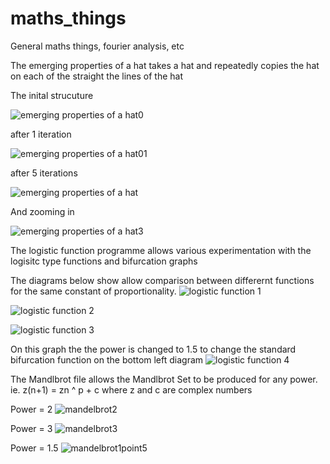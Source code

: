 # maths_things
General maths things, fourier analysis, etc

The emerging properties of a hat takes a hat and repeatedly copies the hat on each of the straight the lines of the hat

The inital strucuture

![emerging properties of a hat0](https://user-images.githubusercontent.com/96957075/204495428-66210222-214e-4152-8419-ed634f737d67.jpg)

after 1 iteration

![emerging properties of a hat01](https://user-images.githubusercontent.com/96957075/204495860-6426a5c4-a02c-4c9c-8b32-f5b71ee8cb9f.jpg)

after 5 iterations

![emerging properties of a hat](https://user-images.githubusercontent.com/96957075/204494845-9652b7d8-84e7-4a05-94fc-e627f4d61295.jpg)

And zooming in

![emerging properties of a hat3](https://user-images.githubusercontent.com/96957075/204496625-c9473446-81fc-4295-a590-fcc7e414841c.jpg)

The logistic function programme allows various experimentation with the logisitc type functions and bifurcation graphs

The diagrams below show allow comparison between differernt functions for the same constant of proportionality. 
![logistic function 1](https://user-images.githubusercontent.com/96957075/204502418-17c75f51-dcab-416d-b49a-9b794e2adeb8.jpg)

![logistic function 2](https://user-images.githubusercontent.com/96957075/204502482-15afafc0-4b8b-4cd3-ae11-2abceb625854.jpg)

![logistic function 3](https://user-images.githubusercontent.com/96957075/204502517-b13db771-59f1-44fe-84a8-fc6a9e90c536.jpg)

On this graph the the power is changed to 1.5 to change the standard bifurcation function on the bottom left diagram
![logistic function 4](https://user-images.githubusercontent.com/96957075/204502573-f2a2f15c-3a24-4e25-a37c-c85819d90291.jpg)

The Mandlbrot file allows the Mandlbrot Set to be produced for any power. ie. z(n+1) = zn ^ p + c where z and c are complex numbers

Power = 2
![mandelbrot2](https://user-images.githubusercontent.com/96957075/204508679-384f6d8c-16e8-4d77-99f8-92c29759d6ab.jpg)

Power = 3
![mandelbrot3](https://user-images.githubusercontent.com/96957075/204508842-f78abcce-7f9a-4253-97c7-77731ddca5b8.jpg)

Power  = 1.5
![mandelbrot1point5](https://user-images.githubusercontent.com/96957075/204508904-08bc6b29-c235-435d-950f-c0a50a99ce4a.jpg)

